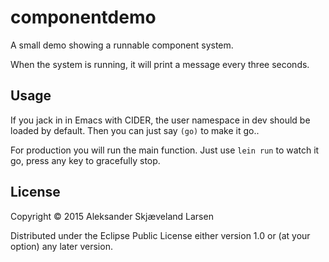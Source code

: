 # componentdemo

A small demo showing a runnable component system.

When the system is running, it will print a message every three seconds.

## Usage

If you jack in in Emacs with CIDER, the user namespace in dev should be loaded by default. Then you can just say `(go)` to make it go..

For production you will run the main function. Just use `lein run` to watch it go, press any key to gracefully stop.

## License

Copyright © 2015 Aleksander Skjæveland Larsen

Distributed under the Eclipse Public License either version 1.0 or (at
your option) any later version.
